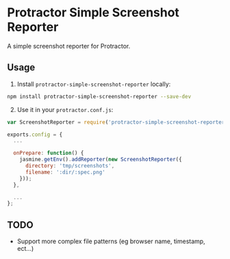 # Protractor Simple Screenshot Reporter

A simple screenshot reporter for Protractor.

## Usage

1. Install `protractor-simple-screenshot-reporter` locally:

```bash
npm install protractor-simple-screenshot-reporter --save-dev
```

2. Use it in your `protractor.conf.js`:

```javascript
var ScreenshotReporter = require('protractor-simple-screenshot-reporter');

exports.config = {
  ...

  onPrepare: function() {
    jasmine.getEnv().addReporter(new ScreenshotReporter({
      directory: 'tmp/screenshots',
      filename: ':dir/:spec.png'
    }));
  },

  ...
};
```

## TODO

- Support more complex file patterns (eg browser name, timestamp, ect...)

